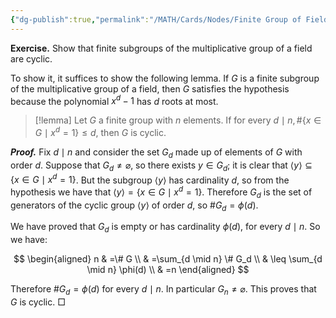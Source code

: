 ```yaml
---
{"dg-publish":true,"permalink":"/MATH/Cards/Nodes/Finite Group of Field/","dgPassFrontmatter":true}
---
```




<div class="transclusion internal-embed is-loaded"><div class="markdown-embed">



**Exercise.** Show that finite subgroups of the multiplicative group of a field are cyclic. 

</div></div>


To show it, it suffices to show the following lemma. If $G$ is a finite subgroup of the multiplicative group of a field, then $G$ satisfies the hypothesis because the polynomial $x^d-1$ has $d$ roots at most.

> [!lemma]
> Let $G$ a finite group with $n$ elements. If for every $d \mid n, \#\left\{x \in G \mid x^d=1\right\} \leq d$, then $G$ is cyclic.

**_Proof._**
Fix $d \mid n$ and consider the set $G_d$ made up of elements of $G$ with order $d$. Suppose that $G_d \neq \varnothing$, so there exists $y \in G_d$; it is clear that $\langle y\rangle \subseteq\left\{x \in G \mid x^d=1\right\}$. But the subgroup $\langle y\rangle$ has cardinality $d$, so from the hypothesis we have that $\langle y\rangle=\left\{x \in G \mid x^d=1\right\}$. Therefore $G_d$ is the set of generators of the cyclic group $\langle y\rangle$ of order $d$, so $\#G_d=\phi(d)$.

We have proved that $G_d$ is empty or has cardinality $\phi(d)$, for every $d \mid n$. So we have:

$$
\begin{aligned}
n & =\# G \\
& =\sum_{d \mid n} \# G_d \\
& \leq \sum_{d \mid n} \phi(d) \\
& =n
\end{aligned}
$$


Therefore $\# G_d=\phi(d)$ for every $d \mid n$. In particular $G_n \neq \varnothing$. This proves that $G$ is cyclic.
□
